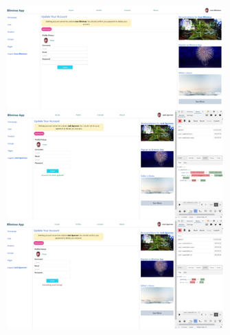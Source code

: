 ![Alt text](/screenshots/Screenshot_1.jpg?raw=true "Default")
![Alt text](/screenshots/Screenshot_2.jpg?raw=true "Update Success")
![Alt text](/screenshots/Screenshot_3.jpg?raw=true "Update Fail")
